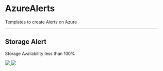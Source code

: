 # AzureAlerts
Templates to create Alerts on Azure

---

## Storage Alert

Storage Availability less than 100%

<a href="https://portal.azure.com/#create/Microsoft.Template/uri/https%3A%2F%2Fraw.githubusercontent.com%2Fsarthakmahapatra%2FAzureAlerts%2Fmaster%2FStorage%2Fazuredeploy.json" target="_blank">
    <img src="http://azuredeploy.net/deploybutton.png"/>
</a>
<a href="http://armviz.io/#/?load=https%3A%2F%2Fraw.githubusercontent.com%2Fsarthakmahapatra%2FAzureAlerts%2Fmaster%2FStorage%2Fazuredeploy.json" target="_blank">
    <img src="http://armviz.io/visualizebutton.png"/>
</a>
